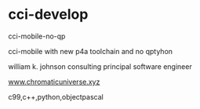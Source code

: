 # cci-develop

cci-mobile-no-qp

cci-mobile with new p4a toolchain and no qptyhon

william k. johnson 
consulting principal software engineer

www.chromaticuniverse.xyz

c99,c++,python,objectpascal
